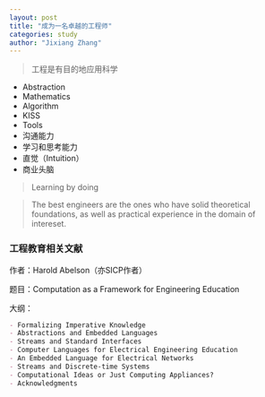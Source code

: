 ```yaml
---
layout: post
title: "成为一名卓越的工程师"
categories: study
author: "Jixiang Zhang"
---
```


> 工程是有目的地应用科学

- Abstraction
- Mathematics
- Algorithm
- KISS
- Tools
- 沟通能力
- 学习和思考能力
- 直觉（Intuition）
- 商业头脑

> Learning by doing

> The best engineers are the ones who have solid theoretical foundations, as well as practical experience in the domain of intereset.

### 工程教育相关文献

作者：Harold Abelson（亦SICP作者）

题目：Computation as a Framework for Engineering Education

大纲：

```markdown
- Formalizing Imperative Knowledge
- Abstractions and Embedded Languages
- Streams and Standard Interfaces
- Computer Languages for Electrical Engineering Education
- An Embedded Language for Electrical Networks
- Streams and Discrete-time Systems
- Computational Ideas or Just Computing Appliances?
- Acknowledgments
```
